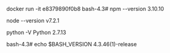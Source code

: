 
docker run -it e8379890f0b8
bash-4.3# npm --version
3.10.10

node --version
v7.2.1

python -V
Python 2.7.13

bash-4.3# echo $BASH_VERSION
4.3.46(1)-release

